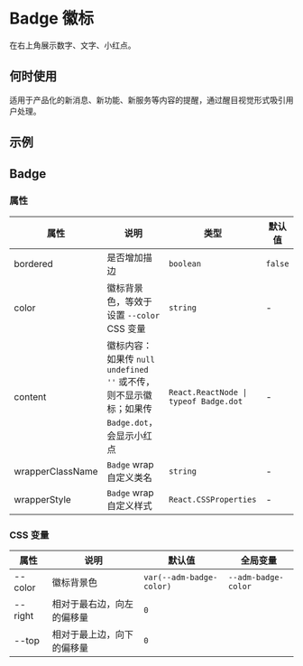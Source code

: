 # Badge 徽标

在右上角展示数字、文字、小红点。

## 何时使用

适用于产品化的新消息、新功能、新服务等内容的提醒，通过醒目视觉形式吸引用户处理。

## 示例

<code src="./demos/demo1.tsx"></code>

## Badge

### 属性

| 属性 | 说明 | 类型 | 默认值 |
| --- | --- | --- | --- |
| bordered | 是否增加描边 | `boolean` | `false` |
| color | 徽标背景色，等效于设置 `--color` CSS 变量 | `string` | - |
| content | 徽标内容：如果传 `null` `undefined` `''` 或不传，则不显示徽标；如果传 `Badge.dot`，会显示小红点 | `React.ReactNode \| typeof Badge.dot` | - |
| wrapperClassName | `Badge` wrap 自定义类名 | `string` | - |
| wrapperStyle | `Badge` wrap 自定义样式 | `React.CSSProperties` | - |

### CSS 变量

| 属性 | 说明 | 默认值 | 全局变量 |
| --- | --- | --- | --- |
| --color | 徽标背景色 | `var(--adm-badge-color)` | `--adm-badge-color` |
| --right | 相对于最右边，向左的偏移量 | `0` |  |
| --top | 相对于最上边，向下的偏移量 | `0` |  |
